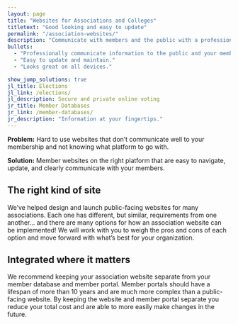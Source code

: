 ```yaml
---
layout: page
title: "Websites for Associations and Colleges"
titletext: "Good looking and easy to update"
permalink: "/association-websites/"
description: "Communicate with members and the public with a professional, easy-to-update website."
bullets:
  - "Professionally communicate information to the public and your membership."
  - "Easy to update and maintain."
  - "Looks great on all devices."

show_jump_solutions: true
jl_title: Elections
jl_link: /elections/
jl_description: Secure and private online voting
jr_title: Member Databases
jr_link: /member-databases/
jr_description: "Information at your fingertips."
---
```


**Problem:** Hard to use websites that don’t communicate well to your membership and not knowing what platform to go with.

**Solution:** Member websites on the right platform that are easy to navigate, update, and clearly communicate with your members.

## The right kind of site

We’ve helped design and launch public-facing websites for many associations. Each one has different, but similar, requirements from one another... and there are many options for how an association website can be implemented! We will work with you to weigh the pros and cons of each option and move forward with what’s best for your organization.

## Integrated where it matters

We recommend keeping your association website separate from your member database and member portal. Member portals should have a lifespan of more than 10 years and are much more complex than a public-facing website. By keeping the website and member portal separate you reduce your total cost and are able to more easily make changes in the future.
